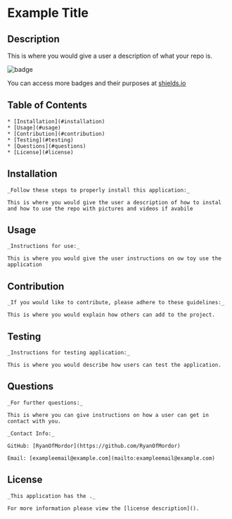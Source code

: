 # Example Title
  
  ## Description
  
  This is where you would give a user a description of what your repo is.
  
  ![badge](https://img.shields.io/badge/license--brightorange)
  
  You can access more badges and their purposes at [shields.io](https://shields.io)
  
  ## Table of Contents
    * [Installation](#installation)
    * [Usage](#usage)
    * [Contribution](#contribution)
    * [Testing](#testing)
    * [Questions](#questions)
    * [License](#license)
      
      
  ## Installation
      
    _Follow these steps to properly install this application:_
  
    This is where you would give the user a description of how to instal and how to use the repo with pictures and videos if avabile
        
  ## Usage
  
    _Instructions for use:_
  
    This is where you would give the user instructions on ow toy use the application
        
  ## Contribution
  
    _If you would like to contribute, please adhere to these guidelines:_
  
    This is where you would explain how others can add to the project.
        
  ## Testing
  
    _Instructions for testing application:_
  
    This is where you would describe how users can test the application.
        
  ## Questions
        
    _For further questions:_
  
    This is where you can give instructions on how a user can get in contact with you.
    
    _Contact Info:_
  
    GitHub: [RyanOfMordor](https://github.com/RyanOfMordor)
  
    Email: [exampleemail@example.com](mailto:exampleemail@example.com)
      
  ## License
  
        
    _This application has the ._
        
    For more information please view the [license description]().
    
    